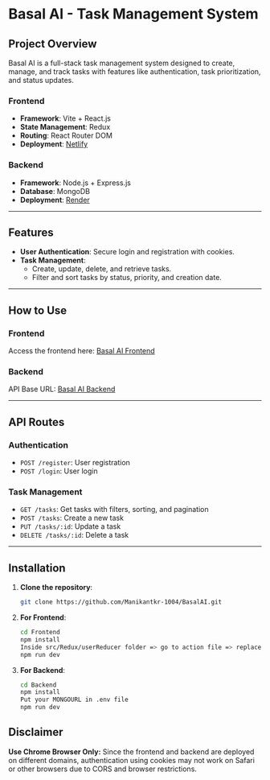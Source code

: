 # Basal AI - Task Management System

## Project Overview
Basal AI is a full-stack task management system designed to create, manage, and track tasks with features like authentication, task prioritization, and status updates.

### Frontend
- **Framework**: Vite + React.js
- **State Management**: Redux
- **Routing**: React Router DOM
- **Deployment**: [Netlify](https://basalai.netlify.app)

### Backend
- **Framework**: Node.js + Express.js
- **Database**: MongoDB
- **Deployment**: [Render](https://basalai.onrender.com)

---

## Features
- **User Authentication**: Secure login and registration with cookies.
- **Task Management**:
  - Create, update, delete, and retrieve tasks.
  - Filter and sort tasks by status, priority, and creation date.
---

## How to Use

### Frontend
Access the frontend here: [Basal AI Frontend](https://basalai.netlify.app)

### Backend
API Base URL: [Basal AI Backend](https://basalai.onrender.com)

---

## API Routes

### Authentication
- `POST /register`: User registration
- `POST /login`: User login

### Task Management
- `GET /tasks`: Get tasks with filters, sorting, and pagination
- `POST /tasks`: Create a new task
- `PUT /tasks/:id`: Update a task
- `DELETE /tasks/:id`: Delete a task

---

## Installation
1. **Clone the repository**:
   ```bash
   git clone https://github.com/Manikantkr-1004/BasalAI.git

2. **For Frontend**:
   ```bash
   cd Frontend
   npm install
   Inside src/Redux/userReducer folder => go to action file => replace API url with yours running backend API URL
   npm run dev

3. **For Backend**:
   ```bash
   cd Backend
   npm install
   Put your MONGOURL in .env file
   npm run dev


## Disclaimer
**Use Chrome Browser Only:** Since the frontend and backend are deployed on different domains, authentication using cookies may not work on Safari or other browsers due to CORS and browser restrictions.


